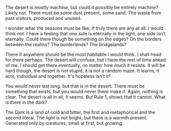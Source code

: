 The desert is mostly machine, but could it possibly be entirely machine? Likely not. There must be some dust present, some sand. The waste from past visitors, produced and unused. 

I wonder what the seasons must be like, if truly there are any at all. I would think not. I have a feeling that one side is eternally in the light, one side isn't eternally. Could there though be something on the edges? On the borders between the realms? The borderlands? The bridgelands?

There if anywhere should be the most habitable I would think. I shall head for there perhaps. The desert will confuse, but I have the rest of time ahead of me. I should get there eventually, no matter how much it resists. It will be hard though, the desert is not stupid, it is not a random maze. It learns, it acts, individual and together. It's hopeless isn't it?

You would never last long, but that is in the desert. There must be something that exists, but you would never there make it. Again, nothing is clear. The desert is all in all, it seems. But Rule 1, shows that it cannot. What is there in the dark?

The Dark is a land of cold and bitter, the first and metaphorical and the second literal. The light is not bright, but there is a warmth present. Generated only by creatures, small at first, but growing.
